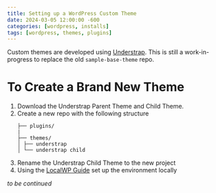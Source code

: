```yaml
---
title: Setting up a WordPress Custom Theme
date: 2024-03-05 12:00:00 -600
categories: [wordpress, installs]
tags: [wordpress, themes, plugins]
---
```


Custom themes are developed using [Understrap](https://docs.understrap.com/#/). This is still a work-in-progress to replace the old `sample-base-theme` repo.

# To Create a Brand New Theme

1. Download the Understrap Parent Theme and Child Theme.
2. Create a new repo with the following structure
   ```custom-theme-name/
   ├── plugins/
   |
   ├── themes/
   │ ├── understrap
   │ └── understrap child
   ```
3. Rename the Understrap Child Theme to the new project
4. Using the [LocalWP Guide](/posts/wordPressThemesSetup/) set up the environment locally

_to be continued_
